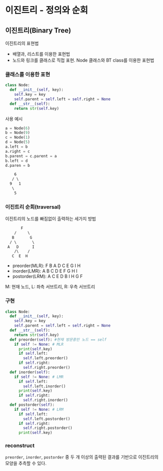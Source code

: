 # 이진트리 - 정의와 순회

## 이진트리(Binary Tree)

이진트리의 표현법

- 배열과, 리스트를 이용한 표현법
- 노드와 링크를 클래스로 직접 표현. Node 클래스와 BT class를 이용한 표현법

### 클래스를 이용한 표현

```py
class Node:
  def __init__(self, key):
    self.key = key
    self.parent = self.left = self.right = None
  def __str__(self):
    return str(self.key)
```

사용 예시

```py
a = Node(6)
b = Node(9)
c = Node(1)
d = Node(5)
a.left = b
a.right = c
b.parent = c.parent = a
b.left = d
d.paren = b
```

```txt
    6
   / \
  9   1
   \
    5
```

### 이진트리 순회(traversal)

이진트리의 노드를 빠짐없이 출력하는 세가지 방법

```txt
       F
    /     \
   B       G
  / \       \
 A   D      I
    /\    /
   C  E  H
```

- preorder(MLR): F B A D C E G I H
- inorder(LMR): A B C D E F G H I
- postorder(LRM): A C E D B I H G F

M: 현재 노드, L: 좌측 서브트리, R: 우측 서브트리

### 구현

```py
class Node:
  def __init__(self, key):
    self.key = key
    self.parent = self.left = self.right = None
  def __str__(self):
    return str(self.key)
  def preorder(self): #현재 방문중인 노드 == self
    if self != None: # MLR
      print(self.key)
      if self.left:
        self.left.preorder()
      if self.right:
        self.right.preorder()
  def inorder(self):
    if self != None: # LMR
      if self.left:
        self.left.inorder()
      print(self.key)
      if self.right:
        self.right.inorder()
  def postorder(self):
    if self != None: # LRM
      if self.left:
        self.left.postorder()
      if self.right:
        self.right.postorder()
      print(self.key)
```

### reconstruct

`preorder`, `inorder`, `postorder` 중 두 개 이상의 출력된 결과를 기반으로 이진트리의 모양을 추측할 수 있다.
